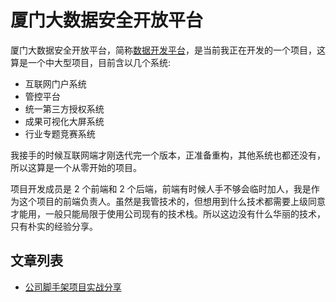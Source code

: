 # 厦门大数据安全开放平台

厦门大数据安全开放平台，简称[数据开发平台](https://data.xm.gov.cn)，是当前我正在开发的一个项目，这算是一个中大型项目，目前含以几个系统:

- 互联网门户系统
- 管控平台
- 统一第三方授权系统
- 成果可视化大屏系统
- 行业专题竞赛系统

我接手的时候互联网端才刚迭代完一个版本，正准备重构，其他系统也都还没有，所以这算是一个从零开始的项目。

项目开发成员是 2 个前端和 2 个后端，前端有时候人手不够会临时加人，我是作为这个项目的前端负责人。虽然是我管技术的，但想用到什么技术都需要上级同意才能用，一般只能局限于使用公司现有的技术栈。所以这边没有什么华丽的技术，只有朴实的经验分享。

## 文章列表

- [公司脚手架项目实战分享](./scaffolding-project-combat/README.md)
